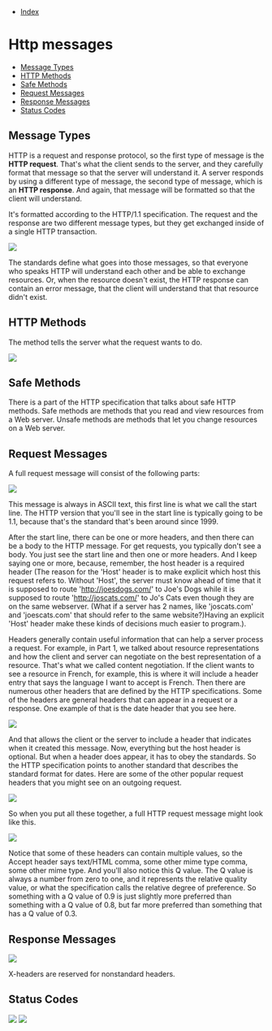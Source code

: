 - [Index](https://github.com/KiraDiShira/Http#http)

# Http messages

- [Message Types](#message-types)
- [HTTP Methods](#http-methods)
- [Safe Methods](#safe-methods)
- [Request Messages](#request-messages)
- [Response Messages](#response-messages)
- [Status Codes](#status-codes)

## Message Types

HTTP is a request and response protocol, so the first type of message is the **HTTP request**. That's what the client sends to the server, and they carefully format that message so that the server will understand it. A server responds by using a different type of message, the second type of message, which is an **HTTP response**. And again, that message will be formatted so that the client will understand. 

It's formatted according to the HTTP/1.1 specification. The request and the response are two different message types, but they get exchanged inside of a single HTTP transaction.

<img src="https://github.com/KiraDiShira/Http/blob/master/HTTPMessages/Images/httpmess1.PNG" />

The standards define what goes into those messages, so that everyone who speaks HTTP will understand each other and be able to exchange resources. Or, when the resource doesn't exist, the HTTP response can contain an error message, that the client will understand that that resource didn't exist.

## HTTP Methods

The method tells the server what the request wants to do. 

<img src="https://github.com/KiraDiShira/Http/blob/master/HTTPMessages/Images/httpmess2.PNG" />

## Safe Methods

There is a part of the HTTP specification that talks about safe HTTP methods. Safe methods are methods that you read and view resources from a Web server. Unsafe methods are methods that let you change resources on a Web server. 

## Request Messages

A full request message will consist of the following parts: 

<img src="https://github.com/KiraDiShira/Http/blob/master/HTTPMessages/Images/httpmess3.PNG" />

This message is always in ASCII text, this first line is what we call the start line. The HTTP version that you'll see in the start line is typically going to be 1.1, because that's the standard that's been around since 1999. 

After the start line, there can be one or more headers, and then there can be a body to the HTTP message. For get requests, you typically don't see a body. You just see the start line and then one or more headers. And I keep saying one or more, because, remember, the host header is a required header (The reason for the 'Host' header is to make explicit which host this request refers to. Without 'Host', the server must know ahead of time that it is supposed to route 'http://joesdogs.com/' to Joe's Dogs while it is supposed to route 'http://joscats.com/' to Jo's Cats even though they are on the same webserver. (What if a server has 2 names, like 'joscats.com' and 'joescats.com' that should refer to the same website?)Having an explicit 'Host' header make these kinds of decisions much easier to program.). 

Headers generally contain useful information that can help a server process a request. For example, in Part 1, we talked about resource representations and how the client and server can negotiate on the best representation of a resource. That's what we called content negotiation. If the client wants to see a resource in French, for example, this is where it will include a header entry that says the language I want to accept is French. Then there are numerous other headers that are defined by the HTTP specifications. Some of the headers are general headers that can appear in a request or a response. One example of that is the date header that you see here.

<img src="https://github.com/KiraDiShira/Http/blob/master/HTTPMessages/Images/httpmess4.PNG" />

And that allows the client or the server to include a header that indicates when it created this message. Now, everything but the host header is optional. But when a header does appear, it has to obey the standards. So the HTTP specification points to another standard that describes the standard format for dates. Here are some of the other popular request headers that you might see on an outgoing request. 

<img src="https://github.com/KiraDiShira/Http/blob/master/HTTPMessages/Images/httpmess5.PNG" />

So when you put all these together, a full HTTP request message might look like this. 

<img src="https://github.com/KiraDiShira/Http/blob/master/HTTPMessages/Images/httpmess6.PNG" />

Notice that some of these headers can contain multiple values, so the Accept header says text/HTML comma, some other mime type comma, some other mime type. And you'll also notice this Q value. The Q value is always a number from zero to one, and it represents the relative quality value, or what the specification calls the relative degree of preference. So something with a Q value of 0.9 is just slightly more preferred than something with a Q value of 0.8, but far more preferred than something that has a Q value of 0.3.

## Response Messages

<img src="https://github.com/KiraDiShira/Http/blob/master/HTTPMessages/Images/httpmess7.PNG" />

X-headers are reserved for nonstandard headers.

## Status Codes

<img src="https://github.com/KiraDiShira/Http/blob/master/HTTPMessages/Images/httpmess8.PNG" />

<img src="https://github.com/KiraDiShira/Http/blob/master/HTTPMessages/Images/httpmess9.PNG" />

